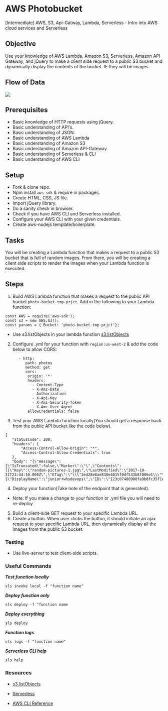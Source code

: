 # AWS Photobucket
[Intermediate] AWS, S3, Api-Gatway, Lambda, Serverless - Intro into AWS cloud services and Serverless

## Objective

Use your knowledge of AWS Lambda, Amazon S3, Serverless, Amazon API Gateway, and jQuery to make a client side request to a public S3 bucket and dynamically display the contents of the bucket. IE they will be images. 

## Flow of Data
![](https://i.imgur.com/U5im4z0.jpg)


## Prerequisites
  - Basic knowledge of HTTP requests using jQuery.
  - Basic understanding of API's.
  - Basic understanding of JSON.
  - Basic understanding of AWS Lambda
  - Basic understanding of Amazon S3
  - Basic understanding of Amazon API-Gateway
  - Basic understanding of Serverless & CLI
  - Basic understanding of AWS CLI
   
## Setup
 - Fork & clone repo.
 - Npm install ```aws-sdk``` & require in packages.
 - Create HTML, CSS, JS file.
 - Import jQuery library.
 - Do a sanity check in browser.
 - Check if you have AWS CLI and Serverless installed.
 - Configure your AWS CLI with your given credentials.
 - Create aws-nodejs template/boilerplate.

## Tasks
You will be creating a Lambda function that makes a request to a public S3 bucket that is full of random images. From there, you will be creating a client side scripts to render the images when your Lambda function is executed. 

## Steps
1. Build AWS Lambda function that makes a request to the public API bucket `photo-bucket-tmp-prjct`.
Add in the following to your Lambda function:
```
const AWS = require('aws-sdk');
const s3 = new AWS.S3();
const params = { Bucket: 'photo-bucket-tmp-prjct'};
```
 - Use s3.listObjects in your lambda function [s3.listObjects](https://docs.aws.amazon.com/AWSJavaScriptSDK/latest/AWS/S3.html#listObjects-property)
2. Configure .yml for your function with ```region:us-west-2``` & add the code below to allow CORS:
```events:
      - http:
         path: photos
         method: get
         cors:
          origin: '*'
          headers:
            - Content-Type
            - X-Amz-Date
            - Authorization
            - X-Api-Key
            - X-Amz-Security-Token
            - X-Amz-User-Agent
          allowCredentials: false
 ```
 3. Test your AWS Lambda function locally(You should get a response back from the public API bucket like the code below). 
 ```
{
    "statusCode": 200,
    "headers": {
        "Access-Control-Allow-Origin": "*",
        "Access-Control-Allow-Credentials": true
    },
    "body": "{\"message\":{\"IsTruncated\":false,\"Marker\":\"\",\"Contents\":[{\"Key\":\"random-pictures-1.jpg\",\"LastModified\":\"2017-10-21T23:44:10.000Z\",\"ETag\":\"\\\"2e428e8ae830e4015f0df533b8f006e1\\\"\",\"Size\":71296,\"StorageClass\":\"STANDARD\",\"Owner\":{\"DisplayName\":\"junior+whsdevops\",\"ID\":\"123c07480908fa9b8fc35f1e8bd4325f14e1f29488e2c605c433966d4c4be52b\"}},
 ```
 4. Deploy your function(Take note of the endpoint that is generated).
  - Note: If you make a change to your function or .yml file you will need to re-deploy
 5. Build a client-side GET request to your specific Lambda URL.
 6. Create a button. When user clicks the button, it should initiate an ajax request to your specific Lambda URL, then dynamically display all the images from the public S3 bucket. 

### Testing
  - Use live-server to test client-side scripts.

### Useful Commands
***Test function locally***

```sls invoke local -f "function name"```

***Deploy function only***

```sls deploy -f "function name```

***Deploy everything***

```sls deploy```

***Function logs***

```sls logs -f "function name"```

***Serverless CLI help***

```sls help```

### Resources

- [s3.listObjects](https://docs.aws.amazon.com/AWSJavaScriptSDK/latest/AWS/S3.html#listObjects-property)

- [Serverless](https://serverless.com/framework/docs/providers/aws/)

- [AWS CLI Reference](https://docs.aws.amazon.com/cli/latest/reference/)


